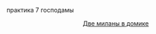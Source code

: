 практика 7 господамы
<div align="center">    
  
 [Две миланы в домике](https://www.youtube.com/watch?v=ITupItcQ8_c)
  
</div>
